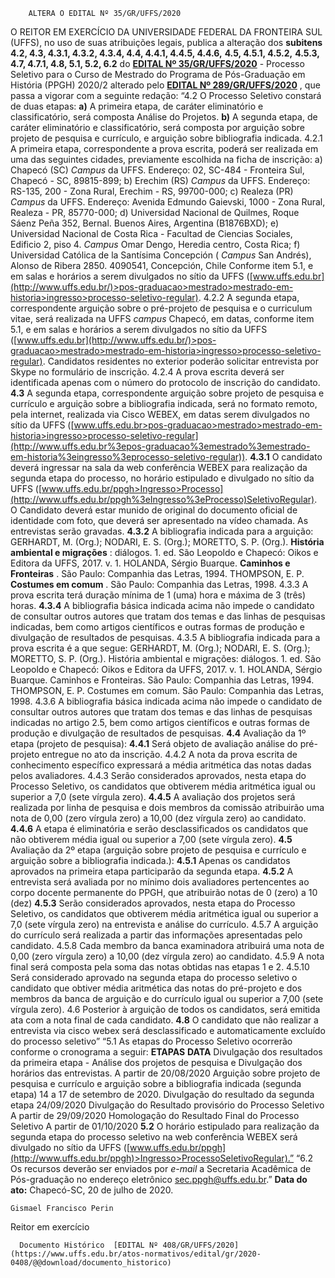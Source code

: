         ALTERA O EDITAL Nº 35/GR/UFFS/2020  

 O REITOR EM EXERCÍCIO DA UNIVERSIDADE FEDERAL DA FRONTEIRA SUL (UFFS), no uso de suas atribuições legais, publica a alteração dos **subitens 4.2, 4.3, 4.3.1, 4.3.2, 4.3.4, 4.4, 4.4.1, 4.4.5, 4.4.6,** **4.5, 4.5.1, 4.5.2,**  **4.5.3, 4.7, 4.7.1, 4.8, 5.1, 5.2, 6.2**  do **[EDITAL Nº 35/GR/UFFS/2020](https://www.uffs.edu.br/atos-normativos/edital/gr/2020-0035)**  - Processo Seletivo para o Curso de Mestrado do Programa de Pós-Graduação em História (PPGH) 2020/2 alterado pelo **[EDITAL Nº 289/GR/UFFS/2020](https://www.uffs.edu.br/atos-normativos/edital/gr/2020-0289)** , que passa a vigorar com a seguinte redação: “4.2 O Processo Seletivo constará de duas etapas: **a)**  A primeira etapa, de caráter eliminatório e classificatório, será composta Análise do Projetos. **b)**  A segunda etapa, de caráter eliminatório e classificatório, será composta por arguição sobre projeto de pesquisa e currículo, e arguição sobre bibliografia indicada. 4.2.1 A primeira etapa, correspondente a prova escrita, poderá ser realizada em uma das seguintes cidades, previamente escolhida na ficha de inscrição: a) Chapecó (SC) *Campus*  da UFFS. Endereço: 02, SC-484 - Fronteira Sul, Chapecó - SC, 89815-899; b) Erechim (RS) *Campus*  da UFFS. Endereço: RS-135, 200 - Zona Rural, Erechim - RS, 99700-000; c) Realeza (PR) *Campus*  da UFFS. Endereço: Avenida Edmundo Gaievski, 1000 - Zona Rural, Realeza - PR, 85770-000; d) Universidad Nacional de Quilmes, Roque Sáenz Peña 352, Bernal. Buenos Aires, Argentina (B1876BXD); e) Universidad Nacional de Costa Rica - Facultad de Ciencias Sociales, Edificio 2, piso 4. *Campus*  Omar Dengo, Heredia centro, Costa Rica; f) Universidad Católica de la Santísima Concepción ( *Campus*  San Andrés), Alonso de Ribera 2850. 4090541, Concepción, Chile Conforme item 5.1, e em salas e horários a serem divulgados no sítio da UFFS ([www.uffs.edu.br](http://www.uffs.edu.br/)>pos-graduacao>mestrado>mestrado-em-historia>ingresso>processo-seletivo-regular). 4.2.2 A segunda etapa, correspondente arguição sobre o pré-projeto de pesquisa e o curriculum vitae, será realizada na UFFS *campus*  Chapecó, em datas, conforme item 5.1, e em salas e horários a serem divulgados no sítio da UFFS ([www.uffs.edu.br](http://www.uffs.edu.br/)>pos-graduacao>mestrado>mestrado-em-historia>ingresso>processo-seletivo-regular). Candidatos residentes no exterior poderão solicitar entrevista por Skype no formulário de inscrição. 4.2.4 A prova escrita deverá ser identificada apenas com o número do protocolo de inscrição do candidato. **4.3**  A segunda etapa, correspondente arguição sobre projeto de pesquisa e currículo e arguição sobre a bibliografia indicada, será no formato remoto, pela internet, realizada via Cisco WEBEX, em datas serem divulgados no sítio da UFFS ([www.uffs.edu.br>pos-graduacao>mestrado>mestrado-em-historia>ingresso>processo-seletivo-regular](http://www.uffs.edu.br%3epos-graduacao%3emestrado%3emestrado-em-historia%3eingresso%3eprocesso-seletivo-regular)). **4.3.1**  O candidato deverá ingressar na sala da web conferência WEBEX para realização da segunda etapa do processo, no horário estipulado e divulgado no sítio da UFFS ([www.uffs.edu.br/ppgh>Ingresso>Processo](http://www.uffs.edu.br/ppgh%3eIngresso%3eProcesso)SeletivoRegular). O Candidato deverá estar munido de original do documento oficial de identidade com foto, que deverá ser apresentado na vídeo chamada. As entrevistas serão gravadas. **4.3.2**  A bibliografia indicada para a arguição: GERHARDT, M. (Org.); NODARI, E. S. (Org.); MORETTO, S. P. (Org.). **História ambiental e migrações** : diálogos. 1. ed. São Leopoldo e Chapecó: Oikos e Editora da UFFS, 2017. v. 1. HOLANDA, Sérgio Buarque. **Caminhos e Fronteiras** . São Paulo: Companhia das Letras, 1994. THOMPSON, E. P. **Costumes em comum** . São Paulo: Companhia das Letras, 1998. 4.3.3 A prova escrita terá duração mínima de 1 (uma) hora e máxima de 3 (três) horas. **4.3.4**  A bibliografia básica indicada acima não impede o candidato de consultar outros autores que tratam dos temas e das linhas de pesquisas indicadas, bem como artigos científicos e outras formas de produção e divulgação de resultados de pesquisas. 4.3.5 A bibliografia indicada para a prova escrita é a que segue: GERHARDT, M. (Org.); NODARI, E. S. (Org.); MORETTO, S. P. (Org.). História ambiental e migrações: diálogos. 1. ed. São Leopoldo e Chapecó: Oikos e Editora da UFFS, 2017. v. 1. HOLANDA, Sérgio Buarque. Caminhos e Fronteiras. São Paulo: Companhia das Letras, 1994. THOMPSON, E. P. Costumes em comum. São Paulo: Companhia das Letras, 1998. 4.3.6 A bibliografia básica indicada acima não impede o candidato de consultar outros autores que tratam dos temas e das linhas de pesquisas indicadas no artigo 2.5, bem como artigos científicos e outras formas de produção e divulgação de resultados de pesquisas. **4.4**  Avaliação da 1º etapa (projeto de pesquisa): **4.4.1**  Será objeto de avaliação análise do pré-projeto entregue no ato da inscrição. 4.4.2 A nota da prova escrita de conhecimento específico expressará a média aritmética das notas dadas pelos avaliadores. 4.4.3 Serão considerados aprovados, nesta etapa do Processo Seletivo, os candidatos que obtiverem média aritmética igual ou superior a 7,0 (sete vírgula zero). **4.4.5**  A avaliação dos projetos será realizada por linha de pesquisa e dois membros da comissão atribuirão uma nota de 0,00 (zero vírgula zero) a 10,00 (dez vírgula zero) ao candidato. **4.4.6**  A etapa é eliminatória e serão desclassificados os candidatos que não obtiverem média igual ou superior a 7,00 (sete vírgula zero). **4.5**  Avaliação da 2º etapa (arguição sobre projeto de pesquisa e currículo e arguição sobre a bibliografia indicada.): **4.5.1**  Apenas os candidatos aprovados na primeira etapa participarão da segunda etapa. **4.5.2**  A entrevista será avaliada por no mínimo dois avaliadores pertencentes ao corpo docente permanente do PPGH, que atribuirão notas de 0 (zero) a 10 (dez) **4.5.3**  Serão considerados aprovados, nesta etapa do Processo Seletivo, os candidatos que obtiverem média aritmética igual ou superior a 7,0 (sete vírgula zero) na entrevista e análise do currículo. 4.5.7 A arguição do currículo será realizada a partir das informações apresentadas pelo candidato. 4.5.8 Cada membro da banca examinadora atribuirá uma nota de 0,00 (zero vírgula zero) a 10,00 (dez vírgula zero) ao candidato. 4.5.9 A nota final será composta pela soma das notas obtidas nas etapas 1 e 2. 4.5.10 Será considerado aprovado na segunda etapa do processo seletivo o candidato que obtiver média aritmética das notas do pré-projeto e dos membros da banca de arguição e do currículo igual ou superior a 7,00 (sete vírgula zero). 4.6 Posterior à arguição de todos os candidatos, será emitida ata com a nota final de cada candidato. **4.8**  O candidato que não realizar a entrevista via cisco webex será desclassificado e automaticamente excluído do processo seletivo”   “5.1 As etapas do Processo Seletivo ocorrerão conforme o cronograma a seguir:     **ETAPAS**   **DATA**     Divulgação dos resultados da primeira etapa - Análise dos projetos de pesquisa e Divulgação dos horários das entrevistas.   A partir de 20/08/2020     Arguição sobre projeto de pesquisa e currículo e arguição sobre a bibliografia indicada (segunda etapa)   14 a 17 de setembro de 2020.     Divulgação do resultado da segunda etapa   24/09/2020     Divulgação do Resultado provisório do Processo Seletivo   A partir de 29/09/2020     Homologação do Resultado Final do Processo Seletivo   A partir de 01/10/2020     **5.2**  O horário estipulado para realização da segunda etapa do processo seletivo na web conferência WEBEX será divulgado no sítio da UFFS ([www.uffs.edu.br/ppgh](http://www.uffs.edu.br/ppgh)>Ingresso>ProcessoSeletivoRegular).”   “6.2 Os recursos deverão ser enviados por *e-mail*  a Secretaria Acadêmica de Pós-graduação no endereço eletrônico sec.ppgh@uffs.edu.br.”        **Data do ato:** Chapecó-SC, 20 de julho de 2020.   
 

    Gismael Francisco Perin   
 Reitor em exercício 

      Documento Histórico  [EDITAL Nº 408/GR/UFFS/2020](https://www.uffs.edu.br/atos-normativos/edital/gr/2020-0408/@@download/documento_historico)     
      
